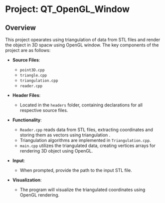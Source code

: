 # Project: QT_OpenGL_Window

## Overview

This project opearates using triangulation of data from STL files and render the object in 3D spacw using OpenGL window. The key components of the project are as follows:

- **Source Files**: 
  - `point3D.cpp`
  - `triangle.cpp`
  - `triangulation.cpp`
  - `reader.cpp`

- **Header Files**: 
  - Located in the `headers` folder, containing declarations for all respective source files.

- **Functionality**:
  - `Reader.cpp` reads data from STL files, extracting coordinates and storing them as vectors using triangulation .
  - Triangulation algorithms are implemented in `Triangulation.cpp`.
  - `main.cpp` utilizes the triangulated data, creating vertices arrays for rendering 3D object using OpenGL.
  
-  **Input**:
   - When prompted, provide the path to the input STL file.

-  **Visualization**:
   - The program will visualize the triangulated coordinates using OpenGL rendering.


